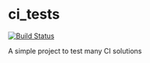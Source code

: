# ci_tests
[![Build Status](https://travis-ci.com/esteffin/ci_tests.svg?branch=master)](https://travis-ci.com/esteffin/ci_tests)

A simple project to test many CI solutions
